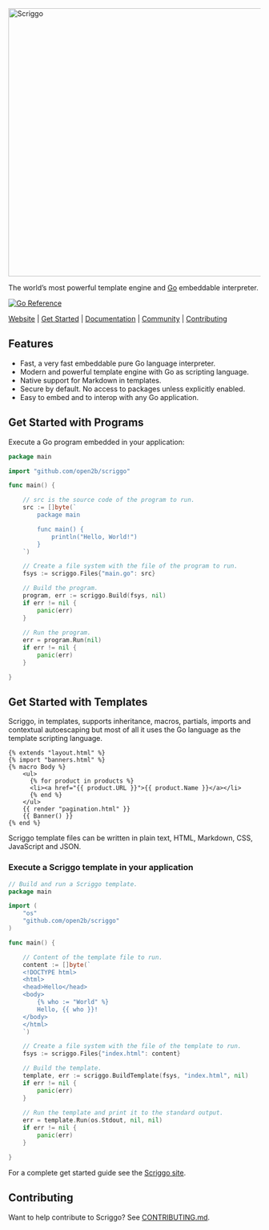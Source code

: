 <img src="https://scriggo-site.pages.dev/images/scriggo-padded.svg" alt="Scriggo" title="Scriggo" width="535px" style="max-width: 100%">


The world’s most powerful template engine and [Go](https://golang.org/) embeddable interpreter.

[![Go Reference](https://pkg.go.dev/badge/github.com/open2b/scriggo/.svg)](https://pkg.go.dev/github.com/open2b/scriggo/)

[Website](https://scriggo.com/) | [Get Started](https://scriggo.com/get-started) | [Documentation](https://scriggo.com/what-is-scriggo) | [Community](https://github.com/open2b/scriggo/discussions) | [Contributing](https://github.com/open2b/scriggo/blob/main/CONTRIBUTING.md)

## Features

* Fast, a very fast embeddable pure Go language interpreter.
* Modern and powerful template engine with Go as scripting language.
* Native support for Markdown in templates.
* Secure by default. No access to packages unless explicitly enabled.
* Easy to embed and to interop with any Go application.

## Get Started with Programs

Execute a Go program embedded in your application:

```go
package main

import "github.com/open2b/scriggo"

func main() {

    // src is the source code of the program to run.
    src := []byte(`
        package main

        func main() {
            println("Hello, World!")
        }
    `)

    // Create a file system with the file of the program to run.
    fsys := scriggo.Files{"main.go": src}

    // Build the program.
    program, err := scriggo.Build(fsys, nil)
    if err != nil {
        panic(err)
    }
 
    // Run the program.
    err = program.Run(nil)
    if err != nil {
        panic(err)
    }

}
```

## Get Started with Templates

Scriggo, in templates, supports inheritance, macros, partials, imports and contextual autoescaping but most of all it
uses the Go language as the template scripting language.

```
{% extends "layout.html" %}
{% import "banners.html" %}
{% macro Body %}
    <ul>
      {% for product in products %}
      <li><a href="{{ product.URL }}">{{ product.Name }}</a></li>
      {% end %}
    </ul>
    {{ render "pagination.html" }}
    {{ Banner() }}
{% end %}
```

Scriggo template files can be written in plain text, HTML, Markdown, CSS, JavaScript and JSON.

### Execute a Scriggo template in your application

```go
// Build and run a Scriggo template.
package main

import (
    "os"
    "github.com/open2b/scriggo"
)

func main() {

    // Content of the template file to run.
    content := []byte(`
    <!DOCTYPE html>
    <html>
    <head>Hello</head> 
    <body>
        {% who := "World" %}
        Hello, {{ who }}!
    </body>
    </html>
    `)

    // Create a file system with the file of the template to run.
    fsys := scriggo.Files{"index.html": content}

    // Build the template.
    template, err := scriggo.BuildTemplate(fsys, "index.html", nil)
    if err != nil {
        panic(err)
    }
 
    // Run the template and print it to the standard output.
    err = template.Run(os.Stdout, nil, nil)
    if err != nil {
        panic(err)
    }

}
```

For a complete get started guide see the [Scriggo site](https://scriggo.com/).

## Contributing

Want to help contribute to Scriggo? See [CONTRIBUTING.md](CONTRIBUTING.md).
